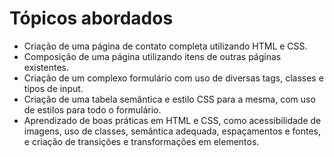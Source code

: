 # Tópicos abordados

- Criação de uma página de contato completa utilizando HTML e CSS.
- Composição de uma página utilizando itens de outras páginas existentes.
- Criação de um complexo formulário com uso de diversas tags, classes e tipos de input.
- Criação de uma tabela semântica e estilo CSS para a mesma, com uso de estilos para todo o formulário.
- Aprendizado de boas práticas em HTML e CSS, como acessibilidade de imagens, uso de classes, semântica adequada, espaçamentos e fontes, e criação de transições e transformações em elementos.